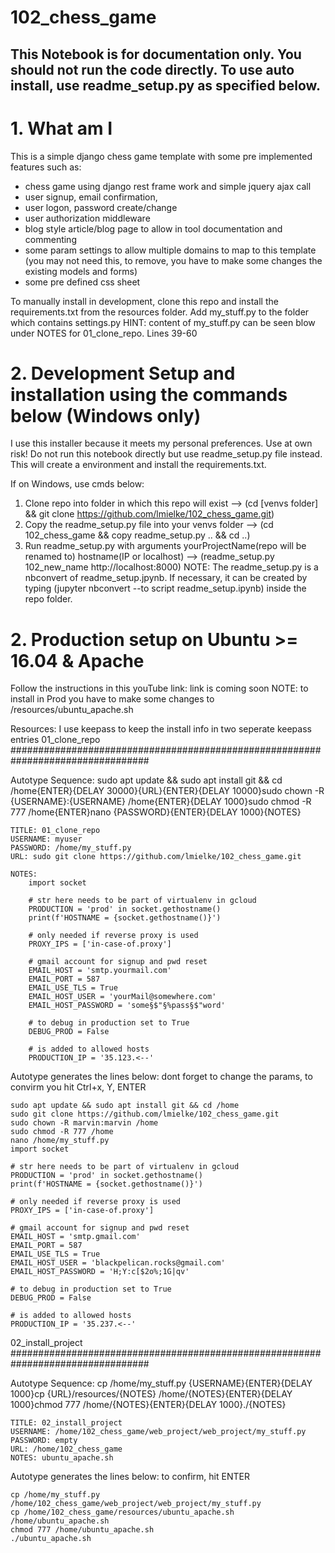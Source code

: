 # 102_chess_game
## This Notebook is for documentation only. You should not run the code directly. To use auto install, use readme_setup.py as specified below.

# 1. What am I

This is a simple django chess game template with some pre implemented features such as:
- chess game using django rest frame work and simple jquery ajax call
- user signup, email confirmation,
- user logon, password create/change
- user authorization middleware
- blog style article/blog page to allow in tool documentation and commenting
- some param settings to allow multiple domains to map to this template (you may not need this, to remove, you have to make some changes the existing models and forms)
- some pre defined css sheet

To manually install in development, clone this repo and install the requirements.txt from the resources folder. Add my_stuff.py to the folder which contains settings.py
HINT: content of my_stuff.py can be seen blow under NOTES for 01_clone_repo. Lines 39-60

# 2. Development Setup and installation using the commands below (Windows only)

I use this installer because it meets my personal preferences. Use at own risk! Do not run this notebook directly but use readme_setup.py file instead. This will create a environment and install the requirements.txt.

If on Windows, use cmds below:
1. Clone repo into folder in which this repo will exist          --> (cd [venvs folder] && git clone https://github.com/lmielke/102_chess_game.git)
2. Copy the readme_setup.py file into your venvs folder        --> (cd 102_chess_game && copy readme_setup.py .. && cd ..)
3. Run readme_setup.py with arguments yourProjectName(repo will be renamed to) hostname(IP or localhost) --> (readme_setup.py 102_new_name http://localhost:8000)
    NOTE: The readme_setup.py is a nbconvert of readme_setup.jpynb. If necessary, it can be created by typing (jupyter nbconvert --to script readme_setup.ipynb) inside the repo folder.

# 2. Production setup on Ubuntu >= 16.04 & Apache

Follow the instructions in this youTube link: link is coming soon
NOTE: to install in Prod you have to make some changes to /resources/ubuntu_apache.sh


Resources: I use keepass to keep the install info in two seperate keepass entries
01_clone_repo
#################################################################################
    
Autotype Sequence: sudo apt update && sudo apt install git && cd /home{ENTER}{DELAY 30000}{URL}{ENTER}{DELAY 10000}sudo chown -R {USERNAME}:{USERNAME} /home{ENTER}{DELAY 1000}sudo chmod -R 777 /home{ENTER}nano {PASSWORD}{ENTER}{DELAY 1000}{NOTES}

    TITLE: 01_clone_repo
    USERNAME: myuser
    PASSWORD: /home/my_stuff.py
    URL: sudo git clone https://github.com/lmielke/102_chess_game.git

    NOTES:
        import socket

        # str here needs to be part of virtualenv in gcloud 
        PRODUCTION = 'prod' in socket.gethostname()
        print(f'HOSTNAME = {socket.gethostname()}')

        # only needed if reverse proxy is used
        PROXY_IPS = ['in-case-of.proxy']

        # gmail account for signup and pwd reset
        EMAIL_HOST = 'smtp.yourmail.com'
        EMAIL_PORT = 587
        EMAIL_USE_TLS = True
        EMAIL_HOST_USER = 'yourMail@somewhere.com'
        EMAIL_HOST_PASSWORD = 'some§$"§%pass§$"word'

        # to debug in production set to True
        DEBUG_PROD = False

        # is added to allowed hosts
        PRODUCTION_IP = '35.123.<--'

Autotype generates the lines below: dont forget to change the params, to convirm you hit Ctrl+x, Y, ENTER

    sudo apt update && sudo apt install git && cd /home
    sudo git clone https://github.com/lmielke/102_chess_game.git
    sudo chown -R marvin:marvin /home
    sudo chmod -R 777 /home
    nano /home/my_stuff.py
    import socket

    # str here needs to be part of virtualenv in gcloud 
    PRODUCTION = 'prod' in socket.gethostname()
    print(f'HOSTNAME = {socket.gethostname()}')

    # only needed if reverse proxy is used
    PROXY_IPS = ['in-case-of.proxy']

    # gmail account for signup and pwd reset
    EMAIL_HOST = 'smtp.gmail.com'
    EMAIL_PORT = 587
    EMAIL_USE_TLS = True
    EMAIL_HOST_USER = 'blackpelican.rocks@gmail.com'
    EMAIL_HOST_PASSWORD = 'H;Y:c[$2o%;1G|qv'

    # to debug in production set to True
    DEBUG_PROD = False

    # is added to allowed hosts
    PRODUCTION_IP = '35.237.<--'


02_install_project
#################################################################################

Autotype Sequence: cp /home/my_stuff.py {USERNAME}{ENTER}{DELAY 1000}cp {URL}/resources/{NOTES} /home/{NOTES}{ENTER}{DELAY 1000}chmod 777 /home/{NOTES}{ENTER}{DELAY 1000}./{NOTES}

    TITLE: 02_install_project
    USERNAME: /home/102_chess_game/web_project/web_project/my_stuff.py
    PASSWORD: empty
    URL: /home/102_chess_game
    NOTES: ubuntu_apache.sh

Autotype generates the lines below: to confirm, hit ENTER

    cp /home/my_stuff.py /home/102_chess_game/web_project/web_project/my_stuff.py
    cp /home/102_chess_game/resources/ubuntu_apache.sh /home/ubuntu_apache.sh
    chmod 777 /home/ubuntu_apache.sh
    ./ubuntu_apache.sh
